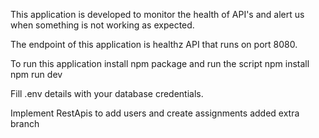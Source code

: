 This application is developed to monitor the health of API's and alert us when something is not working as expected.

The endpoint of this application is healthz API that runs on port 8080.

To run this application install npm package and run the script
npm install  
npm run dev

Fill .env details with your database credentials.


Implement  RestApis to add users and create assignments
added extra branch